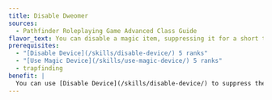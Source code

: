 ```yaml
---
title: Disable Dweomer
sources:
  - Pathfinder Roleplaying Game Advanced Class Guide
flavor_text: You can disable a magic item, suppressing it for a short time.
prerequisites:
  - "[Disable Device](/skills/disable-device/) 5 ranks"
  - "[Use Magic Device](/skills/use-magic-device/) 5 ranks"
  - trapfinding
benefit: |
  You can use [Disable Device](/skills/disable-device/) to suppress the magic of a non-artifact magic item for 1d4 rounds, after which the item recovers its magical properties. A suppressed item becomes nonmagical for the duration of the suppression. Using [Disable Device](/skills/disable-device/) in this way takes 2d4 rounds, with a DC of 15 + the item's caster level.
---
```


